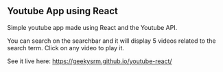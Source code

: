 ## Youtube App using React

Simple youtube app made using React and the Youtube API.

You can search on the searchbar and it will display 5 videos related to the search term. Click on any video to play it.

See it live here: https://geekysrm.github.io/youtube-react/
